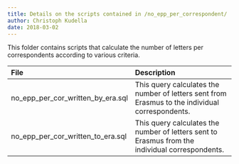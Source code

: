 ```yaml
---
title: Details on the scripts contained in /no_epp_per_correspondent/
author: Christoph Kudella
date: 2018-03-02
---
```

This folder contains scripts that calculate the number of letters per correspondents according to various criteria.

| File | Description |
| :------------- | :------------- |
| no_epp_per_cor_written_by_era.sql | This query calculates the number of letters sent from Erasmus to the individual correspondents. |
| no_epp_per_cor_written_to_era.sql | This query calculates the number of letters sent to Erasmus from the individual correspondents. |
